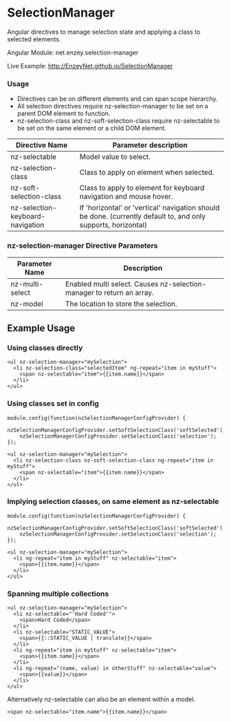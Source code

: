 SelectionManager
================

Angular directives to manage selection state and applying a class to selected elements.

Angular Module: net.enzey.selection-manager

Live Example: http://EnzeyNet.github.io/SelectionManager

### Usage
* Directives can be on different elements and can span scope hierarchy.
* All selection directives require nz-selection-manager to be set on a parent DOM element to function.
* nz-selection-class and nz-soft-selection-class require nz-selectable to be set on the same element or a child DOM element.

| Directive Name | Parameter description |
| -------- | ---------------- |
| nz-selectable | Model value to select.
| nz-selection-class | Class to apply on element when selected.
| nz-soft-selection-class | Class to apply to element for keyboard navigation and mouse hover.
| nz-selection-keyboard-navigation | If 'horizontal' or 'vertical' navigation should be done. (currently default to, and only supports, horizontal)

### nz-selection-manager Directive Parameters

| Parameter Name | Description |
| -------------- | ----------- |
| nz-multi-select | Enabled multi select. Causes nz-selection-manager to return an array.
| nz-model | The location to store the selection.

## Example Usage

### Using classes directly
```
<ul nz-selection-manager="mySelection">
  <li nz-selection-class="selectedItem" ng-repeat="item in myStuff">
    <span nz-selectable="item">{{item.name}}</span>
  </li>
</ul>
```

### Using classes set in config
```
module.config(function(nzSelectionManagerConfigProvider) {
	nzSelectionManagerConfigProvider.setSoftSelectionClass('softSelected');
	nzSelectionManagerConfigProvider.setSelectionClass('selection');
});

<ul nz-selection-manager="mySelection">
  <li nz-selection-class nz-soft-selection-class ng-repeat="item in myStuff">
    <span nz-selectable="item">{{item.name}}</span>
  </li>
</ul>
```

### Implying selection classes, on same element as nz-selectable
```
module.config(function(nzSelectionManagerConfigProvider) {
	nzSelectionManagerConfigProvider.setSoftSelectionClass('softSelected');
	nzSelectionManagerConfigProvider.setSelectionClass('selection');
});

<ul nz-selection-manager="mySelection">
  <li ng-repeat="item in myStuff" nz-selectable="item">
    <span>{{item.name}}</span>
  </li>
</ul>
```

### Spanning multiple collections
```
<ul nz-selection-manager="mySelection">
  <li nz-selectable="'Hard Coded'">
    <span>Hard Coded</span>
  </li>
  <li nz-selectable="STATIC_VALUE">
    <span>{{::STATIC_VALUE | translate}}</span>
  </li>
  <li ng-repeat="item in myStuff" nz-selectable="item">
    <span>{{item.name}}</span>
  </li>
  <li ng-repeat="(name, value) in otherStuff" nz-selectable="value">
    <span>{{value}}</span>
  </li>
</ul>
```

Alternatively nz-selectable can also be an element within a model.
```
<span nz-selectable="item.name">{{item.name}}</span>
```
